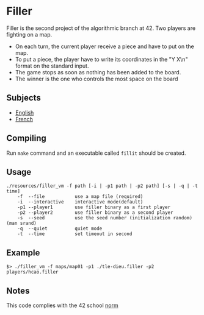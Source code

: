 # Filler #

Filler is the second project of the algorithmic branch at 42.
Two players are fighting on a map.

* On each turn, the current player receive a piece and have to put on the map.
* To put a piece, the player have to write its coordinates in the "Y X\n" format on the standard input.
* The game stops as soon as nothing has been added to the board.
* The winner is the one who controls the most space on the board

## Subjects ##

* [English](subjects/fillit.en.pdf)
* [French](subjects/fillit.fr.pdf)

## Compiling ##

Run `make` command and an executable called `fillit` should be created.

## Usage ##

```console
./resources/filler_vm -f path [-i | -p1 path | -p2 path] [-s | -q | -t time]
    -f  --file           use a map file (required)
    -i  --interactive    interactive mode(default)
    -p1 --player1        use filler binary as a first player
    -p2 --player2        use filler binary as a second player
    -s  --seed           use the seed number (initialization random) (man srand)
    -q  --quiet          quiet mode
    -t  --time           set timeout in second
```

## Example ##

`$> ./filler_vm -f maps/map01 -p1 ./tle-dieu.filler -p2 players/hcao.filler`

## Notes ##

This code complies with the 42 school [norm](https://github.com/Binary-Hackers/42_Subjects/blob/master/04_Norme/norme_2_0_1.pdf)
